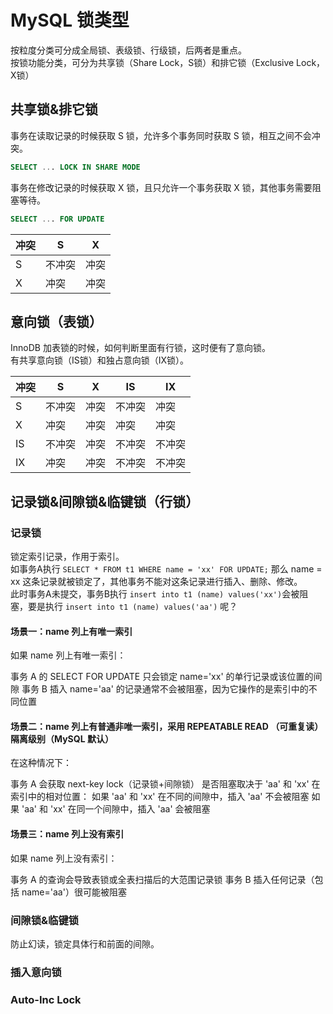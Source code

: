 # MySQL 锁类型

按粒度分类可分成全局锁、表级锁、行级锁，后两者是重点。  
按锁功能分类，可分为共享锁（Share Lock，S锁）和排它锁（Exclusive Lock，X锁）

## 共享锁&排它锁

事务在读取记录的时候获取 S 锁，允许多个事务同时获取 S 锁，相互之间不会冲突。

```sql
SELECT ... LOCK IN SHARE MODE
```

事务在修改记录的时候获取 X 锁，且只允许一个事务获取 X 锁，其他事务需要阻塞等待。

```sql
SELECT ... FOR UPDATE
```

|冲突|S|X|
|--|--|--|
|S|不冲突|冲突|
|X|冲突|冲突|

## 意向锁（表锁）

InnoDB 加表锁的时候，如何判断里面有行锁，这时便有了意向锁。  
有共享意向锁（IS锁）和独占意向锁（IX锁）。

|冲突|S|X|IS|IX|
|--|--|--|--|--|
|S|不冲突|冲突|不冲突|冲突|
|X|冲突|冲突|冲突|冲突|
|IS|不冲突|冲突|不冲突|不冲突|
|IX|冲突|冲突|不冲突|不冲突|

## 记录锁&间隙锁&临键锁（行锁）

### 记录锁

锁定索引记录，作用于索引。  
如事务A执行 `SELECT * FROM t1 WHERE name = 'xx' FOR UPDATE;` 那么 name = xx 这条记录就被锁定了，其他事务不能对这条记录进行插入、删除、修改。  
此时事务A未提交，事务B执行 `insert into t1 (name) values('xx')`会被阻塞，要是执行 `insert into t1 (name) values('aa')` 呢？

#### 场景一：name 列上有唯一索引

如果 name 列上有唯一索引：

事务 A 的 SELECT FOR UPDATE 只会锁定 name='xx' 的单行记录或该位置的间隙
事务 B 插入 name='aa' 的记录通常不会被阻塞，因为它操作的是索引中的不同位置

#### 场景二：name 列上有普通非唯一索引，采用 REPEATABLE READ （可重复读）隔离级别（MySQL 默认）

在这种情况下：

事务 A 会获取 next-key lock（记录锁+间隙锁）
是否阻塞取决于 'aa' 和 'xx' 在索引中的相对位置：
如果 'aa' 和 'xx' 在不同的间隙中，插入 'aa' 不会被阻塞
如果 'aa' 和 'xx' 在同一个间隙中，插入 'aa' 会被阻塞

#### 场景三：name 列上没有索引

如果 name 列上没有索引：

事务 A 的查询会导致表锁或全表扫描后的大范围记录锁
事务 B 插入任何记录（包括 name='aa'）很可能被阻塞

### 间隙锁&临键锁

防止幻读，锁定具体行和前面的间隙。

### 插入意向锁

### Auto-Inc Lock
